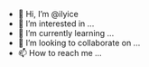 - 👋 Hi, I’m @ilyice
- 👀 I’m interested in ...
- 🌱 I’m currently learning ...
- 💞️ I’m looking to collaborate on ...
- 📫 How to reach me ...

<!---
ilyice/ilyice is a ✨ special ✨ repository because its `README.md` (this file) appears on your GitHub profile.
You can click the Preview link to take a look at your changes.
--->
